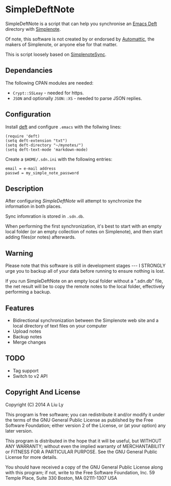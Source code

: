 # SimpleDeftNote

SimpleDeftNote is a script that can help you synchronise an
[Emacs Deft][deft] directory with [Simplenote][sn].

Of note, this software is not created by or endorsed by
[Automattic][automattic], the makers of Simplenote, or anyone else for
that matter.

This is script loosely based on [SimplenoteSync][sns].

## Dependancies

The following CPAN modules are needed:

* `Crypt::SSLeay` - needed for https.
* `JSON` and optionally `JSON::XS` - needed to parse JSON replies.

## Configuration

Install [deft][deft] and configure `.emacs` with the follwing lines:

	(require 'deft)
	(setq deft-extension "txt")
	(setq deft-directory "~/mynotes/")
	(setq deft-text-mode 'markdown-mode)

Create a `$HOME/.sdn.ini` with the following entries:

	email = e-mail address
	passwd = my_simple_note_password

## Description

After configuring *SimpleDeftNote* will attempt to synchronize the
information in both places.

Sync infomration is stored in `.sdn.db`.

When performing the first synchronization, it's best to start with an
empty local folder (or an empty collection of notes on Simplenote),
and then start adding files(or notes) afterwards.

## Warning

Please note that this software is still in development stages --- I
STRONGLY urge you to backup all of your data before running to ensure
nothing is lost.

If you run SimpleDeftNote on an empty local folder without a ".sdn.db"
file, the net result will be to copy the remote notes to the local
folder, effectively performing a backup.

## Features

* Bidirectional synchronization between the Simplenote web site and a
  local directory of text files on your computer
* Upload notes
* Backup notes
* Merge changes


## TODO

- Tag support
- Switch to v2 API

## Copyright And License

Copyright (C) 2014 A Liu Ly

This program is free software; you can redistribute it and/or modify it
under the terms of the GNU General Public License as published by the
Free Software Foundation; either version 2 of the License, or (at your
option) any later version.

This program is distributed in the hope that it will be useful, but
WITHOUT ANY WARRANTY; without even the implied warranty of
MERCHANTABILITY or FITNESS FOR A PARTICULAR PURPOSE. See the GNU General
Public License for more details.

You should have received a copy of the GNU General Public License along
with this program; if not, write to the Free Software Foundation, Inc.
59 Temple Place, Suite 330 Boston, MA 02111-1307 USA

[deft]: http://jblevins.org/projects/deft/ "Deft"
[sn]: http://simplenote.com/ "The simplest way to keep notes."
[sns]: http://github.com/fletcher/SimplenoteSync "SimplenoteSync"
[automattic]: http://automattic.com/ "Automattic"
